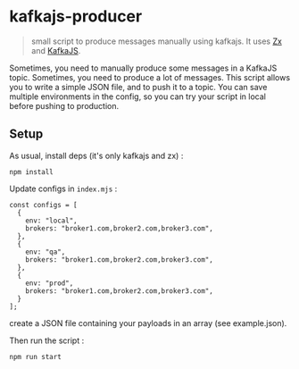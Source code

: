 # kafkajs-producer

> small script to produce messages manually using kafkajs. It uses [Zx](https://github.com/google/zx) and [KafkaJS](https://github.com/tulios/kafkajs).

Sometimes, you need to manually produce some messages in a KafkaJS topic. Sometimes, you need to produce a lot of messages. This script allows you to write a simple JSON file, and to push it to a topic. You can save multiple environments in the config, so you can try your script in local before pushing to production.

## Setup

As usual, install deps (it's only kafkajs and zx) :

```
npm install
```

Update configs in `index.mjs` :

```
const configs = [
  {
    env: "local",
    brokers: "broker1.com,broker2.com,broker3.com",
  },
  {
    env: "qa",
    brokers: "broker1.com,broker2.com,broker3.com",
  },
  {
    env: "prod",
    brokers: "broker1.com,broker2.com,broker3.com",
  }
];
```

create a JSON file containing your payloads in an array (see example.json).

Then run the script : 

```
npm run start
```
